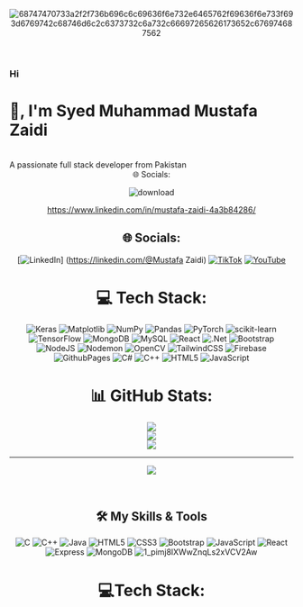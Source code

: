 <center>


![68747470733a2f2f736b696c6c69636f6e732e6465762f69636f6e733f693d6769742c68746d6c2c6373732c6a732c66697265626173652c676974687562](https://github.com/user-attachments/assets/5bae3a01-9f20-4c3d-a1b3-5e6d88a9a80b)



</center>

<br>  
 <h3> Hi</h3> <h1> 👋, I'm Syed Muhammad Mustafa Zaidi </h1>
<br>
A passionate full stack developer from Pakistan
<br>

<center>
 
  
  <div>🌐 Socials:
<br>


![download](https://github.com/user-attachments/assets/b2c81687-1e06-4094-bd54-07cb3592fc94)





https://www.linkedin.com/in/mustafa-zaidi-4a3b84286/



## 🌐 Socials:
[![LinkedIn](https://img.shields.io/badge/LinkedIn-%230077B5.svg?logo=linkedin&logoColor=white)] (https://linkedin.com/@Mustafa Zaidi) [![TikTok](https://img.shields.io/badge/TikTok-%23000000.svg?logo=TikTok&logoColor=white)](https://tiktok.com/@s.mustafazaidi7) [![YouTube](https://img.shields.io/badge/YouTube-%23FF0000.svg?logo=YouTube&logoColor=white)](https://youtube.com/@mustafazaidi7) 

# 💻 Tech Stack:
![Keras](https://img.shields.io/badge/Keras-%23D00000.svg?style=for-the-badge&logo=Keras&logoColor=white) ![Matplotlib](https://img.shields.io/badge/Matplotlib-%23ffffff.svg?style=for-the-badge&logo=Matplotlib&logoColor=black) ![NumPy](https://img.shields.io/badge/numpy-%23013243.svg?style=for-the-badge&logo=numpy&logoColor=white) ![Pandas](https://img.shields.io/badge/pandas-%23150458.svg?style=for-the-badge&logo=pandas&logoColor=white) ![PyTorch](https://img.shields.io/badge/PyTorch-%23EE4C2C.svg?style=for-the-badge&logo=PyTorch&logoColor=white) ![scikit-learn](https://img.shields.io/badge/scikit--learn-%23F7931E.svg?style=for-the-badge&logo=scikit-learn&logoColor=white) ![TensorFlow](https://img.shields.io/badge/TensorFlow-%23FF6F00.svg?style=for-the-badge&logo=TensorFlow&logoColor=white) ![MongoDB](https://img.shields.io/badge/MongoDB-%234ea94b.svg?style=for-the-badge&logo=mongodb&logoColor=white) ![MySQL](https://img.shields.io/badge/mysql-4479A1.svg?style=for-the-badge&logo=mysql&logoColor=white) ![React](https://img.shields.io/badge/react-%2320232a.svg?style=for-the-badge&logo=react&logoColor=%2361DAFB) ![.Net](https://img.shields.io/badge/.NET-5C2D91?style=for-the-badge&logo=.net&logoColor=white) ![Bootstrap](https://img.shields.io/badge/bootstrap-%238511FA.svg?style=for-the-badge&logo=bootstrap&logoColor=white) ![NodeJS](https://img.shields.io/badge/node.js-6DA55F?style=for-the-badge&logo=node.js&logoColor=white) ![Nodemon](https://img.shields.io/badge/NODEMON-%23323330.svg?style=for-the-badge&logo=nodemon&logoColor=%BBDEAD) ![OpenCV](https://img.shields.io/badge/opencv-%23white.svg?style=for-the-badge&logo=opencv&logoColor=white) ![TailwindCSS](https://img.shields.io/badge/tailwindcss-%2338B2AC.svg?style=for-the-badge&logo=tailwind-css&logoColor=white) ![Firebase](https://img.shields.io/badge/firebase-%23039BE5.svg?style=for-the-badge&logo=firebase) ![GithubPages](https://img.shields.io/badge/github%20pages-121013?style=for-the-badge&logo=github&logoColor=white) ![C#](https://img.shields.io/badge/c%23-%23239120.svg?style=for-the-badge&logo=csharp&logoColor=white) ![C++](https://img.shields.io/badge/c++-%2300599C.svg?style=for-the-badge&logo=c%2B%2B&logoColor=white) ![HTML5](https://img.shields.io/badge/html5-%23E34F26.svg?style=for-the-badge&logo=html5&logoColor=white) ![JavaScript](https://img.shields.io/badge/javascript-%23323330.svg?style=for-the-badge&logo=javascript&logoColor=%23F7DF1E)


# 📊 GitHub Stats:
![](https://github-readme-stats.vercel.app/api?username=ZaidiSahab&theme=dark&hide_border=false&include_all_commits=false&count_private=false)<br/>
![](https://github-readme-streak-stats.herokuapp.com/?user=ZaidiSahab&theme=dark&hide_border=false)<br/>
![](https://github-readme-stats.vercel.app/api/top-langs/?username=ZaidiSahab&theme=dark&hide_border=false&include_all_commits=false&count_private=false&layout=compact)

---
[![](https://visitcount.itsvg.in/api?id=ZaidiSahab&icon=0&color=0)](https://visitcount.itsvg.in)

<!-- Proudly created with GPRM ( https://gprm.itsvg.in ) -->
<br>

## 🛠️ My Skills & Tools
![C](https://img.shields.io/badge/-C-blue)
![C++](https://img.shields.io/badge/-C%2B%2B-blue)
![Java](https://img.shields.io/badge/-Java-red)
![HTML5](https://img.shields.io/badge/-HTML5-orange)
![CSS3](https://img.shields.io/badge/-CSS3-blue)
![Bootstrap](https://img.shields.io/badge/-Bootstrap-purple)
![JavaScript](https://img.shields.io/badge/-JavaScript-yellow)
![React](https://img.shields.io/badge/-React-blue)
![Express](https://img.shields.io/badge/-Express-lightgrey)
![MongoDB](https://img.shields.io/badge/-MongoDB-green)
![1_pimj8lXWwZnqLs2xVCV2Aw](https://github.com/user-attachments/assets/7791db41-1266-4b54-a267-c122836e997a)

<h1> 💻Tech Stack:</h1>


